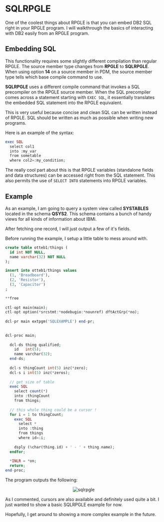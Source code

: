 # SQLRPGLE

One of the coolest things about RPGLE is that you can embed DB2 SQL right in your RPGLE program.
I will walkthrough the basics of interacting with DB2 easily from an RPGLE program.



## Embedding SQL
This functionality requires some slightly different compilation than regular RPGLE.
The source member type changes from **RPGLE** to **SQLRPGLE**.
When using option **14** on a source member in PDM, the source member type tells which base compile command to use.


**SQLRPGLE** uses a different compile command that invokes a SQL precompiler on the RPGLE source member.
When the SQL precompiler comes across a statement starting with ```EXEC SQL```, it essentially translates the embedded SQL statement into the RPGLE equivalent.

This is very useful because concise and clean SQL can be written instead of RPGLE.
SQL should be written as much as possible when writing new programs.


Here is an example of the syntax:
```php
exec SQL
  select col1
  into :my_var
  from sometable
  where col2=:my_condition;
```

The really cool part about this is that RPGLE variables (standalone fields and data structures) can be accessed right from the SQL statement.
This also permits the use of ```SELECT INTO``` statements into RPGLE variables.



## Example
As an example, I am going to query a system view called **SYSTABLES** located in the schema **QSYS2**.
This schema contains a bunch of handy views for all kinds of information about IBMi.

After fetching one record, I will just output a few of it's fields.

Before running the example, I setup a little table to mess around with.

```sql
create table otteb1/things (
  id int NOT NULL,
  name varchar(32) NOT NULL
);

insert into otteb1/things values
  (1, 'Breadboard'),
  (2, 'Resistor'),
  (3, 'Capacitor')
;
```


```php
**free                                                      
                                                            
ctl-opt main(main);                                         
ctl-opt option(*srcstmt:*nodebugio:*nounref) dftActGrp(*no);
                                                            
dcl-pr main extpgm('SQLEXAMPLE') end-pr;                    
                                                            
                                                            
dcl-proc main;                                              
                                                            
  dcl-ds thing qualified;                                   
    id   int(5);                                            
    name varchar(32);                                       
  end-ds;                                                   
                                                            
  dcl-s thingCount int(5) inz(*zero);                       
  dcl-s i int(5) inz(*zeros);                   
                                                
  // get size of table                          
  exec SQL                                      
    select count(*)                             
    into :thingCount                            
    from things;                                
                                                
  // this whole thing could be a cursor !       
  for i = 1 to thingCount;                         
    exec SQL                                       
      select *                                     
      into :thing                                  
      from things                                  
      where id=:i;                                 
                                                   
    dsply (%char(thing.id) + ' - ' + thing.name);  
  endfor;       
                                   
  *INLR = *on;
  return;     
end-proc;     
```

The program outputs the following:
<figure align="center">
  <img src="./core/db2/_assets/sqlrpgle-01.png" alt="sqlrpgle"/>
</figure>


As I commented, cursors are also available and definitely used quite a bit.
I just wanted to show a basic SQLRPGLE example for now. 


Hopefully, I get around to showing a more complex example in the future.

